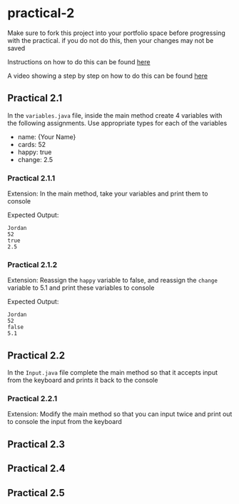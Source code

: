 # practical-2

Make sure to fork this project into your portfolio space before progressing 
with the practical. if you do not do this, then your changes may not be saved

Instructions on how to do this can be found [here](https://ncl.instructure.com/courses/24644/pages/forking-or-cloning-a-project?module_item_id=1228552)

A video showing a step by step on how to do this can be found [here](https://web.microsoftstream.com/video/4ecb0839-6fd9-48bc-b563-3ab2122ef011)

## Practical 2.1

In the `variables.java` file, inside the main method create 4 variables with
the following assignments. Use appropriate types for each of the variables

- name: {Your Name}
- cards: 52
- happy: true
- change: 2.5

### Practical 2.1.1

Extension: In the main method, take your variables and print them to console

Expected Output:

```
Jordan
52
true
2.5
```

### Practical 2.1.2

Extension: Reassign the `happy` variable to false, and reassign the `change`
variable to 5.1 and print these variables to console

Expected Output:

```
Jordan
52
false
5.1
```

## Practical 2.2

In the `Input.java` file complete the main method so that it accepts input from
the keyboard and prints it back to the console

### Practical 2.2.1

Extension: Modify the main method so that you can input twice and print out to
console the input from the keyboard

## Practical 2.3

## Practical 2.4

## Practical 2.5